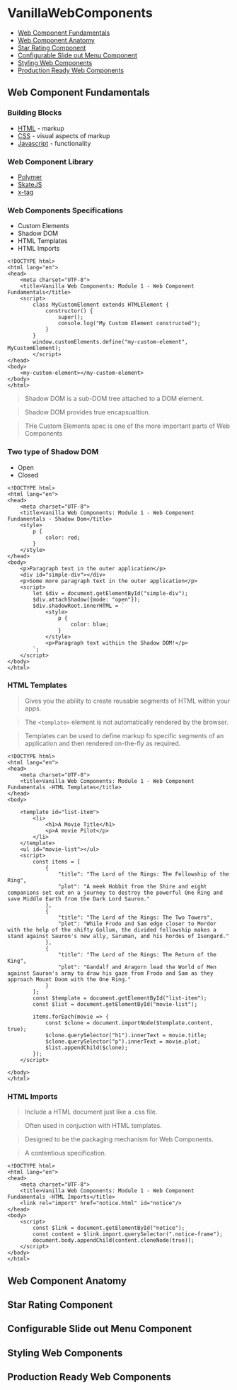 # VanillaWebComponents

- [Web Component Fundamentals](#web-component-fundamentals)
- [Web Component Anatomy](#web-component-anatomy)
- [Star Rating Component](#star-rating-component)
- [Configurable Slide out Menu Component](#configurable-slide-out-menu-component)
- [Styling Web Components](#styling-web-components)
- [Production Ready Web Components](#production-ready-web-components)

## Web Component Fundamentals

### Building Blocks
- [HTML](https://www.w3schools.com/html/) - markup
- [CSS](https://www.w3schools.com/css/) - visual aspects of markup
- [Javascript](https://www.w3schools.com/js/) - functionality

### Web Component Library
- [Polymer](https://www.polymer-project.org/)
- [SkateJS](https://github.com/skatejs/skatejs)
- [x-tag](https://x-tag.github.io/)

### Web Components Specifications
- Custom Elements
- Shadow DOM
- HTML Templates
- HTML Imports

```
<!DOCTYPE html>
<html lang="en">
<head>
    <meta charset="UTF-8">
    <title>Vanilla Web Components: Module 1 - Web Component Fundamentals</title>
    <script>
        class MyCustomElement extends HTMLElement {
            constructor() {
                super();
                console.log("My Custom Element constructed");
            }
        }
        window.customElements.define("my-custom-element", MyCustomElement);
        </script>
</head>
<body>
    <my-custom-element></my-custom-element>
</body>
</html>
```

> Shadow DOM is a sub-DOM tree attached to a DOM element.

> Shadow DOM  provides true encapsualtion.

> THe Custom Elements spec is one of the more important parts of Web Components

### Two type of Shadow DOM
- Open
- Closed

```
<!DOCTYPE html>
<html lang="en">
<head>
    <meta charset="UTF-8">
    <title>Vanilla Web Components: Module 1 - Web Component Fundamentals - Shadow Dom</title>
    <style>
        p {
            color: red;
        }
    </style>
</head>
<body>
    <p>Paragraph text in the outer application</p>
    <div id="simple-div"></div>
    <p>Some more paragraph text in the outer application</p>
    <script>
        let $div = document.getElementById("simple-div");
        $div.attachShadow({mode: "open"});
        $div.shadowRoot.innerHTML = `
            <style>
                p {
                    color: blue;
                }    
            </style>
            <p>Paragraph text withiin the Shadow DOM!</p>
        `;
    </script>
</body>
</html>
```
### HTML Templates
> Gives you the ability to create reusable segments of HTML within your apps.

> The `<template>` element is not automatically rendered by the browser.

> Templates can be used to define markup fo specific segments of an application and then rendered on-the-fly as required. 

```
<!DOCTYPE html>
<html lang="en">
<head>
    <meta charset="UTF-8">
    <title>Vanilla Web Components: Module 1 - Web Component Fundamentals -HTML Templates</title>
</head>
<body>
    
    <template id="list-item">
        <li>
            <h1>A Movie Title</h1>
            <p>A movie Pilot</p>
        </li>
    </template>
    <ul id="movie-list"></ul>
    <script>
        const items = [
            {
                "title": "The Lord of the Rings: The Fellowship of the Ring",
                "plot": "A meek Hobbit from the Shire and eight companions set out on a journey to destroy the powerful One Ring and save Middle Earth from the Dark Lord Sauron."
            },
            {
                "title": "The Lord of the Rings: The Two Towers",
                "plot": "While Frodo and Sam edge closer to Mordor with the help of the shifty Gollum, the divided fellowship makes a stand against Sauron's new ally, Saruman, and his hordes of Isengard."
            },
            {
                "title": "The Lord of the Rings: The Return of the King",
                "plot": "Gandalf and Aragorn lead the World of Men against Sauron's army to draw his gaze from Frodo and Sam as they approach Mount Doom with the One Ring."
            }
        ];
        const $template = document.getElementById("list-item");
        const $list = document.getElementById("movie-list");

        items.forEach(movie => {
            const $clone = document.importNode($template.content, true);
            $clone.querySelector("h1").innerText = movie.title;
            $clone.querySelector("p").innerText = movie.plot;
            $list.appendChild($clone);
        });
    </script>
    
</body>
</html>
```

### HTML Imports
> Include a HTML document just like a .css file.

> Often used in conjuction with HTML templates.

> Designed to be the packaging mechanism for Web Components.

> A contentious specification.

```
<!DOCTYPE html>
<html lang="en">
<head>
    <meta charset="UTF-8">
    <title>Vanilla Web Components: Module 1 - Web Component Fundamentals -HTML Imports</title>
    <link rel="import" href="notice.html" id="notice"/>
</head>
<body>
    <script>
        const $link = document.getElementById("notice");
        const content = $link.import.querySelector(".notice-frame");
        document.body.appendChild(content.cloneNode(true));
    </script>    
</body>
</html>
```

## Web Component Anatomy
## Star Rating Component
## Configurable Slide out Menu Component
## Styling Web Components
## Production Ready Web Components



